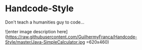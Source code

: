 # Handcode-Style
 Don't teach a humanities guy to code...

![enter image description here](https://raw.githubusercontent.com/GuilhermyFranca/Handcode-Style/master/Java-SimpleCalculator.jpg =620x460)
